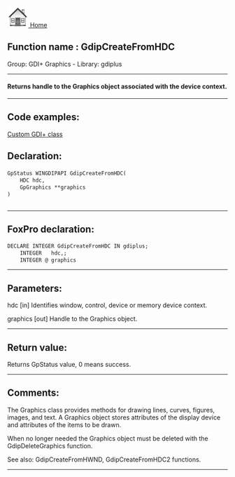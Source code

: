 [<img src="../../images/home.png"> Home ](https://github.com/VFPX/Win32API)  

## Function name : GdipCreateFromHDC
Group: GDI+ Graphics - Library: gdiplus    
***  


#### Returns handle to the Graphics object associated with the device context.
***  


## Code examples:
[Custom GDI+ class](../../samples/sample_450.md)  

## Declaration:
```foxpro  
GpStatus WINGDIPAPI GdipCreateFromHDC(
    HDC hdc,
    GpGraphics **graphics
)
  
```  
***  


## FoxPro declaration:
```foxpro  
DECLARE INTEGER GdipCreateFromHDC IN gdiplus;
	INTEGER   hdc,;
	INTEGER @ graphics  
```  
***  


## Parameters:
hdc
[in] Identifies window, control, device or memory device context.

graphics
[out] Handle to the Graphics object.  
***  


## Return value:
Returns GpStatus value, 0 means success.  
***  


## Comments:
The Graphics class provides methods for drawing lines, curves, figures, images, and text. A Graphics object stores attributes of the display device and attributes of the items to be drawn.  
  
When no longer needed the Graphics object must be deleted with the GdipDeleteGraphics function.  
  
See also: GdipCreateFromHWND, GdipCreateFromHDC2 functions.  
  
***  

